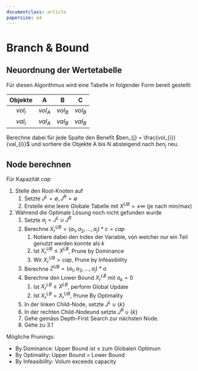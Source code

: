 ```yaml
---
documentclass: article
papersize: a4
---
```


# Branch & Bound

## Neuordnung der Wertetabelle

Für diesen Algorithmus wird eine Tabelle in folgender Form bereit gestellt:

|  Objekte  |     A     |     B     |     C     |
| :-------: | :-------: | :-------: | :-------: |
| $vol_{i}$ | $vol_{A}$ | $vol_{B}$ | $vol_{B}$ |
| $val_{i}$ | $val_{A}$ | $val_{B}$ | $val_{B}$ |

Berechne dabei für jede Spalte den Benefit $ben_{j} = \frac{vol_{i}}{val_{i}}$ und sortiere die Objekte A bis N absteigend nach $ben_{j}$ neu.

## Node berechnen

Für Kapazität $cap$

1. Stelle den Root-Knoten auf
   1. Setzte $J^{L}=\emptyset, J^{R}=\emptyset$
   2. Erstelle eine leere Globale Tabelle mit $X^{UB} = \pm \infty$ (je nach min/max)
2. Während die Optimale Lösung noch nicht gefunden wurde
   1. Setzte $a_{j} = J^{L} \cup J^{R}$
   2. Berechne $X_{r}^{UB} = (a_{1}, a_{2}, \dots, a_{j}) * c = cap$
      1. Notiere dabei den Index der Variable, von welcher nur ein Teil genutzt werden konnte als $k$
      2. Ist $X_{r}^{UB} \leq  X^{LB}$, Prune by Dominance
      3. Wir $X_{r}^{UB} > cap$, Prune by Infeasibility
   3. Berechne $Z^{UB} = (a_{1}, a_{2}, \dots, a_{j}) * a$
   4. Berechne den Lower Bound $X_{r}^{LB}$ mit $a_{k} = 0$ 
      1. Ist $X_{r}^{LB} \geq X^{LB}$, perform Global Update
      2. Ist $X_{r}^{LB} = X_{r}^{UB}$, Prune By Optimality
   5. In der linken Child-Node, setzte $J^{L} \cup \{k\}$ 
   6. In der rechten Child-Nodeund setzte $J^{R} \cup \{k\}$
   7. Gehe gemäss Depth-First Search zur nächsten Node.
   8.  Gehe zu 3.1

Mögliche Prunings:

- By Dominance: Upper Bound ist $\leq$ zum Globalen Optimum
- By Optimality: Upper Bound $=$ Lower Bound
- By Infeasibility: Volum exceeds capacity